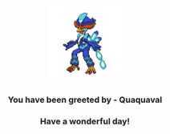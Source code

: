 <p align="center">
    <img src="https://raw.githubusercontent.com/PokeAPI/sprites/master/sprites/pokemon/914.png" width="150" height="150">
</p>
<h3 align="center">You have been greeted by - <b>Quaquaval</b></h3>
<h3 align="center">Have a wonderful day!</h3>
